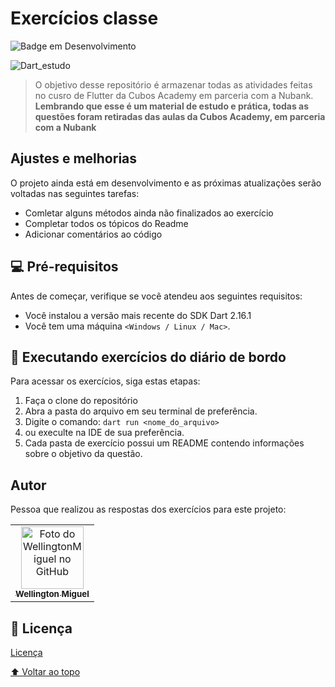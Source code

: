 # Exercícios classe

![Badge em Desenvolvimento](http://img.shields.io/static/v1?label=STATUS&message=EM%20DESENVOLVIMENTO&color=GREEN&style=for-the-badge)

![Dart_estudo](https://img.shields.io/badge/Dart-0175C2?style=for-the-badge&logo=dart&logoColor=white)

> O objetivo desse repositório é armazenar todas as atividades feitas no cusro de Flutter da Cubos Academy em parceria com a Nubank. **Lembrando que esse é um material de estudo e prática, todas as questões foram retiradas das aulas da Cubos Academy, em parceria com a Nubank**

## Ajustes e melhorias

O projeto ainda está em desenvolvimento e as próximas atualizações serão voltadas nas seguintes tarefas:

- Comletar alguns métodos ainda não finalizados ao exercício 
- Completar todos os tópicos do Readme
- Adicionar comentários ao código

## 💻 Pré-requisitos

Antes de começar, verifique se você atendeu aos seguintes requisitos:

- Você instalou a versão mais recente do SDK Dart 2.16.1
- Você tem uma máquina `<Windows / Linux / Mac>`.

## 🚀 Executando exercícios do diário de bordo

Para acessar os exercícios, siga estas etapas:

1. Faça o clone do repositório
2. Abra a pasta do arquivo em seu terminal de preferência.
3. Digite o comando:
`dart run <nome_do_arquivo>`
4. ou execulte na IDE de sua preferência.
5. Cada pasta de exercício possui um README contendo informações sobre o objetivo da questão.

## Autor

Pessoa que realizou as respostas dos exercícios para este projeto:

<table>
  <tr>
    <td align="center">
      <a href="#">
        <img src="https://i.ibb.co/BfDNfjx/foto-wellington.png" width="100px;" alt="Foto do WellingtonMiguel no GitHub"/><br>
        <sub>
          <b>Wellington Miguel</b>
        </sub>
      </a>
    </td>
  </tr>
    </table>

## 📝 Licença

[Licença](https://github.com/Wellington-Miguel/Flutter/blob/c0328f44930b32215dc27b7fcc92f9c95eb60a6e/LICENSE.md)

[⬆ Voltar ao topo](#exercícios-classe)
